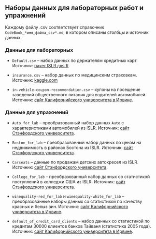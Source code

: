 
## Наборы данных для лабораторных работ и упражнений   

Каждому файлу .csv соответствует справочник `CodeBook_*имя_файла_csv*.md`, в котором описаны столбцы и источник данных.   


### Данные для лабораторных   

* `Default.csv` – набор данных по держателям кредитных карт. Источник: [пакет ISLR для R](https://cran.r-project.org/web/packages/ISLR/ISLR.pdf).  

* `insurance.csv` – набор данных по медицинским страховкам. Источник: [kaggle.com](https://www.kaggle.com/mirichoi0218/insurance/version/1)  

* `in-vehicle-coupon-recommendation.csv` – купоны на посещение заведений общественного питания для водителей автомобилей. Источник: [сайт Калифорнийского университета в Ирвине](https://archive.ics.uci.edu/ml/datasets/in-vehicle+coupon+recommendation).  


### Данные для упражнений   

* `Auto_for_lab` – преобразованный набор данных `Auto` с характеристиками автомобилей из ISLR. Источник: [сайт Стэнфордского  университета](https://web.stanford.edu/~hastie/ElemStatLearn/data.html).  

* `Boston_for_lab` – преобразованный набор данных по ценам на недвижимость в районах Бостона из ISLR. Источник: [сайт Стэнфордского  университета](https://web.stanford.edu/~hastie/ElemStatLearn/data.html).   

* `Carseats` – данные по продажам детских автокресел из ISLR. Источник: [сайт Стэнфордского  университета](https://web.stanford.edu/~hastie/ElemStatLearn/data.html).   

* `College_for_lab` – преобразованный набор данных со статистикой поступлений в колледжи США из ISLR. Источник: [сайт Стэнфордского  университета](https://web.stanford.edu/~hastie/ElemStatLearn/data.html).   

* `winequality-red_for_lab` и `winequality-white_for_lab` – преобразованные наборы данных со статистикой по качеству красных и белыз вин. Источник: [сайт Калифорнийского университета в Ирвине](https://archive.ics.uci.edu/ml/datasets/wine+quality).   

* `default_of_credit_card_clients` – набор данных со статистикой по кредитам 30000 клиентов банков Тайваня (статистика 2005 года). Источник: [сайт Калифорнийского университета в Ирвине](https://archive.ics.uci.edu/ml/datasets/default+of+credit+card+clients).   
